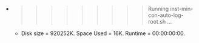 * >>>>>>>>> Running inst-min-con-auto-log-root.sh ...
  * Disk size = 920252K. Space Used = 16K. Runtime = 00:00:00:00.
